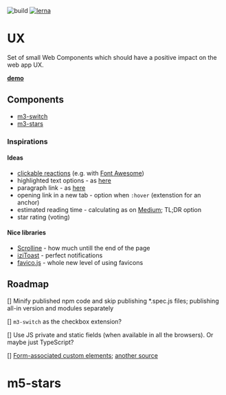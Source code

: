 ![build](https://github.com/mat3e/ux/workflows/Node.js%20CI/badge.svg)
[![lerna](https://img.shields.io/badge/maintained%20with-lerna-cc00ff.svg)](https://lerna.js.org/)

# UX
Set of small Web Components which should have a positive impact on the web app UX.

[**demo**](https://mat3e.github.io/ux/)

## Components
* [m3-switch](https://github.com/mat3e/ux/tree/master/packages/switch)
* [m3-stars](https://github.com/mat3e/ux/tree/master/packages/stars)

### Inspirations

#### Ideas
- [clickable reactions](https://dev.to/binarforge/seven-useful-programming-habits) (e.g. with [Font Awesome](https://fontawesome.io/))
- highlighted text options - as [here](https://medium.com/@ttemplier/angular2-decorators-and-class-inheritance-905921dbd1b7)
- paragraph link - as [here](https://olingo.apache.org/doc/odata4/tutorials/action/tutorial_action.html#implement-an-action-processor)
- opening link in a new tab - option when `:hover` (extenstion for an anchor)
- estimated reading time - calculating as on [Medium](https://medium.com/@ttemplier/angular2-decorators-and-class-inheritance-905921dbd1b7); TL;DR option
- star rating (voting)

#### Nice libraries
- [Scrolline](https://github.com/anthonyly/Scrolline.js) - how much untill the end of the page
- [iziToast](https://github.com/dolce/iziToast) - perfect notifications
- [favico.js](https://github.com/ejci/favico.js) - whole new level of using favicons

## Roadmap
[] Minify published npm code and skip publishing *.spec.js files; publishing all-in version and modules separately

[] `m3-switch` as the checkbox extension?

[] Use JS private and static fields (when available in all the browsers). Or maybe just TypeScript?

[] [Form-associated custom elements](https://html.spec.whatwg.org/multipage/custom-elements.html#custom-elements-face-example); [another source](https://web.dev/more-capable-form-controls/)
# m5-stars
